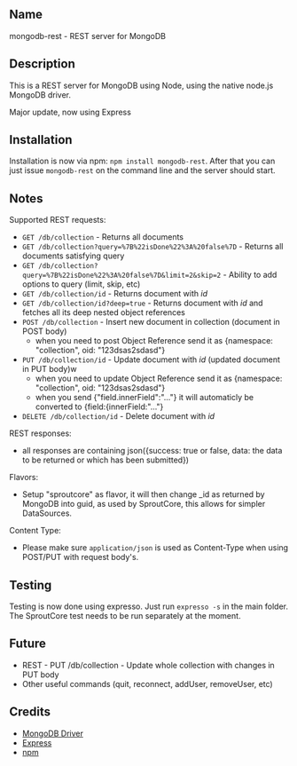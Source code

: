 Name
----

mongodb-rest - REST server for MongoDB

Description
-----------

This is a REST server for MongoDB using Node, using the native node.js MongoDB driver.

Major update, now using Express

Installation
------------

Installation is now via npm: `npm install mongodb-rest`.
After that you can just issue `mongodb-rest` on the command line and the server should start.

Notes
-----

Supported REST requests:

* `GET /db/collection` - Returns all documents
* `GET /db/collection?query=%7B%22isDone%22%3A%20false%7D` - Returns all documents satisfying query
* `GET /db/collection?query=%7B%22isDone%22%3A%20false%7D&limit=2&skip=2` - Ability to add options to query (limit, skip, etc)
* `GET /db/collection/id` - Returns document with _id_
* `GET /db/collection/id?deep=true` - Returns document with _id_ and fetches all its deep nested object references
* `POST /db/collection` - Insert new document in collection (document in POST body)
  * when you need to post Object Reference send it as {namespace: "collection", oid: "123dsas2sdasd"}
* `PUT /db/collection/id` - Update document with _id_ (updated document in PUT body)w
  * when you need to update Object Reference send it as {namespace: "collection", oid: "123dsas2sdasd"}
  * when you send {"field.innerField":"..."} it will automaticly be converted to {field:{innerField:"..."}
* `DELETE /db/collection/id` - Delete document with _id_

REST responses:
* all responses are containing json({success: true or false, data: the data to be returned or which has been submitted})

Flavors:

* Setup "sproutcore" as flavor, it will then change _id as returned by MongoDB into guid, as used by SproutCore, this allows for simpler DataSources.

Content Type:

* Please make sure `application/json` is used as Content-Type when using POST/PUT with request body's.

Testing
-------

Testing is now done using expresso. Just run `expresso -s` in the main folder.
The SproutCore test needs to be run separately at the moment.

Future
------

* REST - PUT /db/collection - Update whole collection with changes in PUT body
* Other useful commands (quit, reconnect, addUser, removeUser, etc)

Credits
-------

* [MongoDB Driver](http://github.com/christkv/node-mongodb-native)
* [Express](http://expressjs.com/)
* [npm](http://npmjs.org/)
